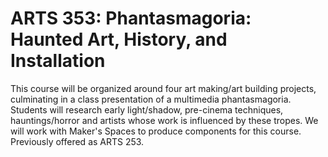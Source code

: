 # ARTS 353: Phantasmagoria: Haunted Art, History, and Installation

This course will be organized around four art making/art building projects, culminating in a class presentation of a multimedia phantasmagoria. Students will research early light/shadow, pre-cinema techniques, hauntings/horror and artists whose work is influenced by these tropes. We will work with Maker's Spaces to produce components for this course. Previously offered as ARTS 253.